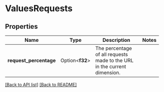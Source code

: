 # ValuesRequests

## Properties

Name | Type | Description | Notes
------------ | ------------- | ------------- | -------------
**request_percentage** | Option<**f32**> | The percentage of all requests made to the URL in the current dimension. | 

[[Back to API list]](../README.md#documentation-for-api-endpoints) [[Back to README]](../README.md)


